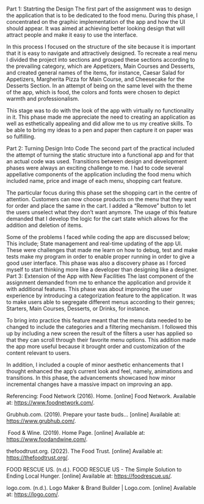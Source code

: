 Part 1: Statrting the Design
The first part of the assignment was to design the application that is to be dedicated to the food menu. During this phase, I concentrated on the graphic implementation of the app and how the UI should appear. It was aimed at achieving better looking design that will attract people and make it easy to use the interface.

In this process I focused on the structure of the site because it is important that it is easy to navigate and attractively designed. To recreate a real menu I divided the project into sections and grouped these sections according to the prevailing category, which are Appetizers, Main Courses and Desserts, and created general names of the items, for instance, Caesar Salad for Appetizers, Margherita Pizza for Main Course, and Cheesecake for the Desserts Section. In an attempt of being on the same level with the theme of the app, which is food, the colors and fonts were chosen to depict warmth and professionalism.

This stage was to do with the look of the app with virtually no functionality in it. This phase made me appreciate the need to creating an application as well as esthetically appealing and did allow me to us my creative skills. To be able to bring my ideas to a pen and paper then capture it on paper was so fulfilling.


Part 2: Turning Design Into Code
The second part of the practical included the attempt of turning the static structure into a functional app and for that an actual code was used. Transitions between design and development phases were always an exciting challenge to me. I had to code several appellative components of the application including the food menu which included name, price and image of each menu, shopping cart feature.

The particular focus during this phase set the shopping cart in the centre of attention. Customers can now choose products on the menu that they want for order and place the same in the cart. I added a “Remove” button to let the users unselect what they don’t want anymore. The usage of this feature demanded that I develop the logic for the cart state which allows for the addition and deletion of items.

Some of the problems I faced while coding the app are discussed below; This include; State management and real-time updating of the app UI. These were challenges that made me learn on how to debug, test and make tests make my program in order to enable proper running in order to give a good user interface. This phase was also a discovery phase as I forced myself to start thinking more like a developer than designing like a designer.
Part 3: Extension of the App with New Facilities
The last component of the assignment demanded from me to enhance the application and provide it with additional features. This phase was about improving the user experience by introducing a categorization feature to the application. It was to make users able to segregate different menus according to their genres; Starters, Main Courses, Desserts, or Drinks, for instance.

To bring into practice this feature meant that the menu data needed to be changed to include the categories and a filtering mechanism. I followed this up by including a new screen the result of the filters a user has applied so that they can scroll through their favorite menu options. This addition made the app more useful because it brought order and customization of the content relevant to users.

In addition, I included a couple of minor aesthetic enhancements that I thought enhanced the app’s current look and feel, namely, animations and transitions. In this phase, the advancements showcased how minor incremental changes have a massive impact on improving an app.



Referencing:
Food Network (2016). Home. [online] Food Network. Available at: https://www.foodnetwork.com/.

‌Grubhub.com. (2019). Prepare your taste buds... [online] Available at: https://www.grubhub.com/.

‌
Food & Wine. (2019). Home Page. [online] Available at: https://www.foodandwine.com/.

‌thefoodtrust.org. (2022). The Food Trust. [online] Available at: https://thefoodtrust.org/.

‌FOOD RESCUE US. (n.d.). FOOD RESCUE US - The Simple Solution to Ending Local Hunger. [online] Available at: https://foodrescue.us/.

‌logo.com. (n.d.). Logo Maker & Brand Builder | Logo.com. [online] Available at: https://logo.com/.

‌
